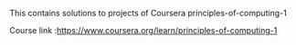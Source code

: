 This contains solutions to projects of Coursera principles-of-computing-1

Course link :https://www.coursera.org/learn/principles-of-computing-1
